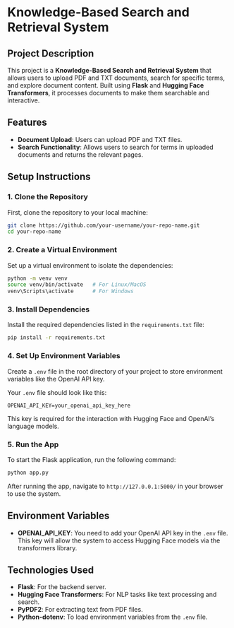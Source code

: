 # Knowledge-Based Search and Retrieval System

## Project Description
This project is a **Knowledge-Based Search and Retrieval System** that allows users to upload PDF and TXT documents, search for specific terms, and explore document content. Built using **Flask** and **Hugging Face Transformers**, it processes documents to make them searchable and interactive.

## Features
- **Document Upload**: Users can upload PDF and TXT files.
- **Search Functionality**: Allows users to search for terms in uploaded documents and returns the relevant pages.

## Setup Instructions

### 1. Clone the Repository
First, clone the repository to your local machine:
```bash
git clone https://github.com/your-username/your-repo-name.git
cd your-repo-name
```

### 2. Create a Virtual Environment
Set up a virtual environment to isolate the dependencies:
```bash
python -m venv venv
source venv/bin/activate   # For Linux/MacOS
venv\Scripts\activate      # For Windows
```

### 3. Install Dependencies
Install the required dependencies listed in the `requirements.txt` file:
```bash
pip install -r requirements.txt
```

### 4. Set Up Environment Variables
Create a `.env` file in the root directory of your project to store environment variables like the OpenAI API key.

Your `.env` file should look like this:
```
OPENAI_API_KEY=your_openai_api_key_here
```

This key is required for the interaction with Hugging Face and OpenAI’s language models.

### 5. Run the App
To start the Flask application, run the following command:
```bash
python app.py
```

After running the app, navigate to `http://127.0.0.1:5000/` in your browser to use the system.

## Environment Variables
- **OPENAI_API_KEY**: You need to add your OpenAI API key in the `.env` file. This key will allow the system to access Hugging Face models via the transformers library.

## Technologies Used
- **Flask**: For the backend server.
- **Hugging Face Transformers**: For NLP tasks like text processing and search.
- **PyPDF2**: For extracting text from PDF files.
- **Python-dotenv**: To load environment variables from the `.env` file.
```
